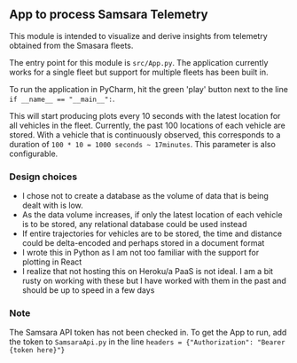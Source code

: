 ## App to process Samsara Telemetry

This module is intended to visualize and derive insights from telemetry obtained from the Smasara fleets.

The entry point for this module is `src/App.py`. The application currently works for a single fleet but support for 
multiple fleets has been built in.

To run the application in PyCharm, hit the green 'play' button next to the line `if __name__ == "__main__":`.

This will start producing plots every 10 seconds with the latest location for all vehicles in the fleet.
Currently, the past 100 locations of each vehicle are stored. With a vehicle that is continuously observed, this
corresponds to a duration of `100 * 10 = 1000 seconds ~ 17minutes`. This parameter is also configurable.

### Design choices
 - I chose not to create a database as the volume of data that is being dealt with is low.
 - As the data volume increases, if only the latest location of each vehicle is to be stored, any relational database 
   could be used instead    
 - If entire trajectories for vehicles are to be stored, the time and distance could be delta-encoded and perhaps stored
   in a document format
 - I wrote this in Python as I am not too familiar with the support for plotting in React
 - I realize that not hosting this on Heroku/a PaaS is not ideal. I am a bit rusty on working with these but I have 
   worked with them in the past and should be up to speed in a few days
   
### Note
The Samsara API token has not been checked in. To get the App to run, add the token to `SamsaraApi.py` in the line 
`headers = {"Authorization": "Bearer {token here}"}`